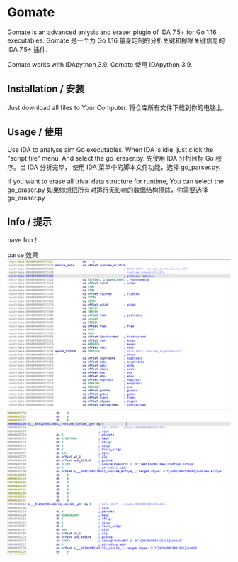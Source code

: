 # Gomate
Gomate is an advanced anlysis and eraser plugin of IDA 7.5+ for Go 1.16 executables.
Gomate 是一个为 Go 1.16 量身定制的分析关键和擦除关键信息的 IDA 7.5+ 插件.

Gomate works with IDApython 3.9.
Gomate 使用 IDApython 3.9.

## Installation / 安装

Just download all files to Your Computer.
将仓库所有文件下载到你的电脑上.

## Usage / 使用
Use IDA to analyse aim Go executables. When IDA is idle, just click  the "script file" menu. And select the go_eraser.py.
先使用 IDA 分析目标 Go 程序。当 IDA 分析完毕， 使用 IDA 菜单中的脚本文件功能，选择 go_parser.py.

If you want to erase all trival data structure for runtime, You can select the go_eraser.py
如果你想把所有对运行无影响的数据结构擦除，你需要选择 go_eraser.py

## Info / 提示
have fun！

parse 效果
![](./pics/1.PNG)
![](./pics/2.PNG)
